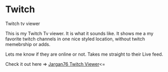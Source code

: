 # Twitch
Twitch tv viewer

This is my Twitch Tv viewer. It is what it sounds like. 
It shows me a my favorite twitch channels in one nice styled location, 
without twitch memebrship or adds. 

Lets me know if they are online or not.
Takes me straight to their Live feed.

Check it out here =>
 [Jargan76 Twitch Viewer](https://jargan76.github.io/Twitch/#/)<=
